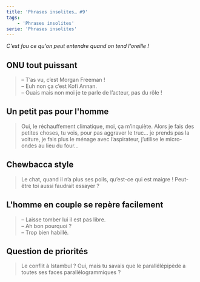 ```yaml
---
title: 'Phrases insolites… #9'
tags:
    - 'Phrases insolites'
serie: 'Phrases insolites'
---
```


_C'est fou ce qu'on peut entendre quand on tend l'oreille !_

<!-- more -->

## ONU tout puissant

> – T’as vu, c’est Morgan Freeman !  
> – Euh non ça c’est Kofi Annan.  
> – Ouais mais non moi je te parle de l’acteur, pas du rôle !

## Un petit pas pour l'homme

> Oui, le réchauffement climatique, moi, ça m’inquiète. Alors je fais des
> petites choses, tu vois, pour pas aggraver le truc… je prends pas la voiture,
> je fais plus le ménage avec l’aspirateur, j’utilise le micro-ondes au lieu du
> four…

## Chewbacca style

> Le chat, quand il n’a plus ses poils, qu’est-ce qui est maigre ! Peut-être toi
> aussi faudrait essayer ?

## L'homme en couple se repère facilement

> – Laisse tomber lui il est pas libre.  
> – Ah bon pourquoi ?  
> – Trop bien habillé.

## Question de priorités

> Le conflit à Istambul ? Oui, mais tu savais que le parallélépipède a toutes
> ses faces parallélogrammiques ?
